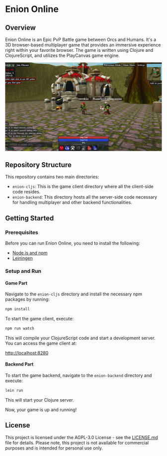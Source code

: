 # Enion Online

## Overview

Enion Online is an Epic PvP Battle game between Orcs and Humans. It's a 3D browser-based multiplayer game that provides an immersive experience right within your favorite browser. The game is written using Clojure and ClojureScript, and utilizes the PlayCanvas game engine.

![Enion Online](enion.png)


## Repository Structure

This repository contains two main directories:

- `enion-cljs`: This is the game client directory where all the client-side code resides.
- `enion-backend`: This directory hosts all the server-side code necessary for handling multiplayer and other backend functionalities.

## Getting Started

### Prerequisites

Before you can run Enion Online, you need to install the following:

- [Node.js and npm](https://nodejs.org/)
- [Leiningen](https://leiningen.org/)

### Setup and Run

#### Game Part

Navigate to the `enion-cljs` directory and install the necessary npm packages by running:

```bash
npm install
```

To start the game client, execute:

```bash
npm run watch
```

This will compile your ClojureScript code and start a development server. You can access the game client at:


[http://localhost:8280](http://localhost:8280)


#### Backend Part

To start the game backend, navigate to the `enion-backend` directory and execute:

```bash
lein run
```

This will start your Clojure server.

Now, your game is up and running!

## License

This project is licensed under the AGPL-3.0 License - see the [LICENSE.md](https://www.gnu.org/licenses/agpl-3.0.en.html) file for details. Please note, this project is not available for commercial purposes and is intended for personal use only.
